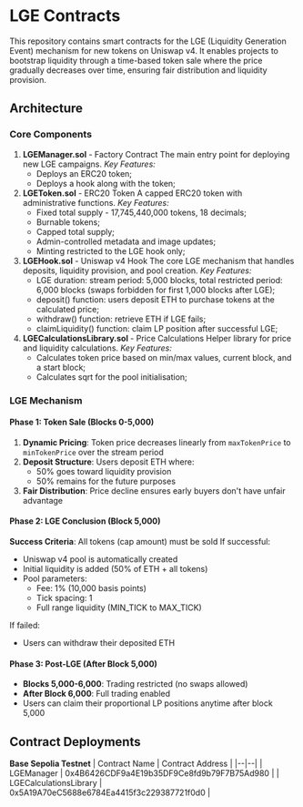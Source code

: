 
# LGE Contracts
This repository contains smart contracts for the LGE (Liquidity Generation Event) mechanism for new tokens on Uniswap v4. It enables projects to bootstrap liquidity through a time-based token sale where the price gradually decreases over time, ensuring fair distribution and liquidity provision.

## Architecture
### Core Components
1. **LGEManager.sol** - Factory Contract
The main entry point for deploying new LGE campaigns.
*Key Features:*
	- Deploys an ERC20 token;
	- Deploys a hook along with the token;
2. **LGEToken.sol** - ERC20 Token
A capped ERC20 token with administrative functions.
*Key Features:*
	- Fixed total supply - 17,745,440,000 tokens, 18 decimals;
	- Burnable tokens;
	- Capped total supply;
	- Admin-controlled metadata and image updates;
	- Minting restricted to the LGE hook only;
3. **LGEHook.sol** - Uniswap v4 Hook
The core LGE mechanism that handles deposits, liquidity provision, and pool creation.
*Key Features:*
	- LGE duration: stream period: 5,000 blocks, total restricted period: 6,000 blocks (swaps forbidden for first 1,000 blocks after LGE);
	- deposit() function: users deposit ETH to purchase tokens at the calculated price;
	- withdraw() function: retrieve ETH if LGE fails;
	- claimLiquidity() function: claim LP position after successful LGE;
4. **LGECalculationsLibrary.sol** - Price Calculations
Helper library for price and liquidity calculations.
*Key Features:*
	- Calculates token price based on min/max values, current block, and a start block;
	- Calculates sqrt for the pool initialisation;
### LGE Mechanism
#### Phase 1: Token Sale (Blocks 0-5,000)
1.  **Dynamic Pricing**: Token price decreases linearly from `maxTokenPrice` to `minTokenPrice` over the stream period
2.  **Deposit Structure**: Users deposit ETH where:
    -   50% goes toward liquidity provision
    -   50% remains for the future purposes
3.  **Fair Distribution**: Price decline ensures early buyers don't have unfair advantage
#### Phase 2: LGE Conclusion (Block 5,000)
**Success Criteria**: All tokens (cap amount) must be sold
If successful:
-   Uniswap v4 pool is automatically created
-   Initial liquidity is added (50% of ETH + all tokens)
-   Pool parameters:
    -   Fee: 1% (10,000 basis points)
    -   Tick spacing: 1
    -   Full range liquidity (MIN_TICK to MAX_TICK)

If failed:
-   Users can withdraw their deposited ETH
#### Phase 3: Post-LGE (After Block 5,000)
-   **Blocks 5,000-6,000**: Trading restricted (no swaps allowed)
-   **After Block 6,000**: Full trading enabled
-   Users can claim their proportional LP positions anytime after block 5,000
## Contract Deployments
**Base Sepolia Testnet**
| Contract Name | Contract Address |
|--|--|
| LGEManager | 0x4B6426CDF9a4E19b35DF9Ce8fd9b79F7B75Ad980 |
| LGECalculationsLibrary | 0x5A19A70eC5688e6784Ea4415f3c229387721f0d0 |

